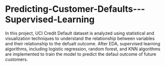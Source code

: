 # Predicting-Customer-Defaults---Supervised-Learning
In this project, UCI Credit Default dataset is analyzed using statistical and visualization techniques to understand the relationship between variables and their relationship to the defualt outcome. After EDA, supervised learning algorithms, including logistic regression, random forest, and KNN algorithms are implemented to train the model to predict the defaul outcome of future customers. 
